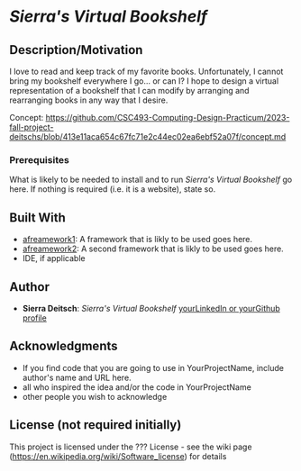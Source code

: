 # *Sierra's Virtual Bookshelf*
## Description/Motivation

I love to read and keep track of my favorite books. Unfortunately, I cannot bring my bookshelf everywhere I go... or can I? I hope to design a virtual representation of a bookshelf that I can modify by arranging and rearranging books in any way that I desire. 

Concept: https://github.com/CSC493-Computing-Design-Practicum/2023-fall-project-deitschs/blob/413e11aca654c67fc71e2c44ec02ea6ebf52a07f/concept.md

### Prerequisites

What is likely to be needed to install and to run *Sierra's Virtual Bookshelf* go here. If nothing is required (i.e. it is a website), state so.

## Built With

- [afreamework1](http://www.aframework1.io/): A framework that is likly to be used goes here.
- [afreamework2](http://www.aframework2.io/): A second framework that is likly to be used goes here.
- IDE, if applicable

## Author

- **Sierra Deitsch**: *Sierra's Virtual Bookshelf* [yourLinkedIn or yourGithub profile](https://adrress)

## Acknowledgments

- If you find code that you are going to use in YourProjectName, include author's name and URL here.
- all who inspired the idea and/or the code in YourProjectName
- other people you wish to acknowledge

## License (not required initially)

This project is licensed under the ??? License - see the wiki page (https://en.wikipedia.org/wiki/Software_license) for details

